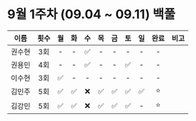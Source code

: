 # 9월 1주차 (09.04 ~ 09.11) 백풀

|  이름  | 횟수 | 월  | 화  | 수  | 목  | 금  | 토  | 일  | 완료 | 비고 |
| :----: | :--: | :-: | :-: | :-: | :-: | :-: | :-: | :-: | :--: | :--: |
| 권수현 | 3회  |  -  |  -  | ✅  |  -  |  -  |  -  |  -  |  -   |      |
| 권용민 | 4회  |  -  |  -  | ✅  |  -  |  -  | ✅  |  -  |  -   |      |
| 이수현 | 3회  | ✅  |  -  |  -  |  -  |  -  |  -  |  -  |  -   |      |
| 김민주 | 5회  | ✅  | ✅  | ❌  | ✅  | ✅  | ✅  | ✅  | ⭐️  |      |
| 김강민 | 5회  | ✅  | ✅  | ❌  | ✅  | ✅  | ✅  |  -  | ⭐️  |      |
